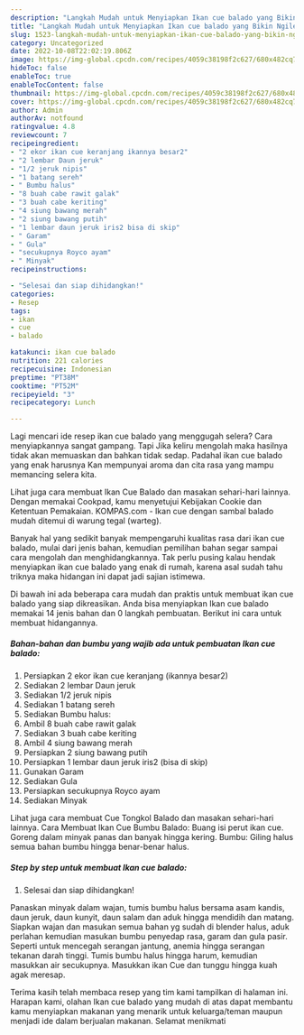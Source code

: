 ```yaml
---
description: "Langkah Mudah untuk Menyiapkan Ikan cue balado yang Bikin Ngiler, Buat Buka Puasa Bikin Ngiler"
title: "Langkah Mudah untuk Menyiapkan Ikan cue balado yang Bikin Ngiler, Buat Buka Puasa Bikin Ngiler"
slug: 1523-langkah-mudah-untuk-menyiapkan-ikan-cue-balado-yang-bikin-ngiler-buat-buka-puasa-bikin-ngiler
category: Uncategorized
date: 2022-10-08T22:02:19.806Z
image: https://img-global.cpcdn.com/recipes/4059c38198f2c627/680x482cq70/ikan-cue-balado-foto-resep-utama.jpg
hideToc: false
enableToc: true
enableTocContent: false
thumbnail: https://img-global.cpcdn.com/recipes/4059c38198f2c627/680x482cq70/ikan-cue-balado-foto-resep-utama.jpg
cover: https://img-global.cpcdn.com/recipes/4059c38198f2c627/680x482cq70/ikan-cue-balado-foto-resep-utama.jpg
author: Admin
authorAv: notfound
ratingvalue: 4.8
reviewcount: 7
recipeingredient:
- "2 ekor ikan cue keranjang ikannya besar2"
- "2 lembar Daun jeruk"
- "1/2 jeruk nipis"
- "1 batang sereh"
- " Bumbu halus"
- "8 buah cabe rawit galak"
- "3 buah cabe keriting"
- "4 siung bawang merah"
- "2 siung bawang putih"
- "1 lembar daun jeruk iris2 bisa di skip"
- " Garam"
- " Gula"
- "secukupnya Royco ayam"
- " Minyak"
recipeinstructions:

- "Selesai dan siap dihidangkan!"
categories:
- Resep
tags:
- ikan
- cue
- balado

katakunci: ikan cue balado 
nutrition: 221 calories
recipecuisine: Indonesian
preptime: "PT38M"
cooktime: "PT52M"
recipeyield: "3"
recipecategory: Lunch

---
```



Lagi mencari ide resep ikan cue balado yang menggugah selera? Cara menyiapkannya sangat gampang. Tapi Jika keliru mengolah maka hasilnya tidak akan memuaskan dan bahkan tidak sedap. Padahal ikan cue balado yang enak harusnya Kan mempunyai aroma dan cita rasa yang mampu memancing selera kita.


Lihat juga cara membuat Ikan Cue Balado dan masakan sehari-hari lainnya. Dengan memakai Cookpad, kamu menyetujui Kebijakan Cookie dan Ketentuan Pemakaian. KOMPAS.com - Ikan cue dengan sambal balado mudah ditemui di warung tegal (warteg).

Banyak hal yang sedikit banyak mempengaruhi kualitas rasa dari ikan cue balado, mulai dari jenis bahan, kemudian pemilihan bahan segar sampai cara mengolah dan menghidangkannya. Tak perlu pusing kalau hendak menyiapkan ikan cue balado yang enak di rumah, karena asal sudah tahu triknya maka hidangan ini dapat jadi sajian istimewa.


Di bawah ini ada beberapa cara mudah dan praktis untuk membuat ikan cue balado yang siap dikreasikan. Anda bisa menyiapkan Ikan cue balado memakai 14 jenis bahan dan 0 langkah pembuatan. Berikut ini cara untuk membuat hidangannya.

<!--inarticleads1-->

##### Bahan-bahan dan bumbu yang wajib ada untuk pembuatan Ikan cue balado:

1. Persiapkan 2 ekor ikan cue keranjang (ikannya besar2)
1. Sediakan 2 lembar Daun jeruk
1. Sediakan 1/2 jeruk nipis
1. Sediakan 1 batang sereh
1. Sediakan  Bumbu halus:
1. Ambil 8 buah cabe rawit galak
1. Sediakan 3 buah cabe keriting
1. Ambil 4 siung bawang merah
1. Persiapkan 2 siung bawang putih
1. Persiapkan 1 lembar daun jeruk iris2 (bisa di skip)
1. Gunakan  Garam
1. Sediakan  Gula
1. Persiapkan secukupnya Royco ayam
1. Sediakan  Minyak


Lihat juga cara membuat Cue Tongkol Balado dan masakan sehari-hari lainnya. Cara Membuat Ikan Cue Bumbu Balado: Buang isi perut ikan cue. Goreng dalam minyak panas dan banyak hingga kering. Bumbu: Giling halus semua bahan bumbu hingga benar-benar halus. 

<!--inarticleads2-->

##### Step by step untuk membuat Ikan cue balado:


1. Selesai dan siap dihidangkan!

Panaskan minyak dalam wajan, tumis bumbu halus bersama asam kandis, daun jeruk, daun kunyit, daun salam dan aduk hingga mendidih dan matang. Siapkan wajan dan masukan semua bahan yg sudah di blender halus, aduk perlahan kemudian masukan bumbu penyedap rasa, garam dan gula pasir. Seperti untuk mencegah serangan jantung, anemia hingga serangan tekanan darah tinggi. Tumis bumbu halus hingga harum, kemudian masukkan air secukupnya. Masukkan ikan Cue dan tunggu hingga kuah agak meresap. 

Terima kasih telah membaca resep yang tim kami tampilkan di halaman ini. Harapan kami, olahan Ikan cue balado yang mudah di atas dapat membantu kamu menyiapkan makanan yang menarik untuk keluarga/teman maupun menjadi ide dalam berjualan makanan. Selamat menikmati
